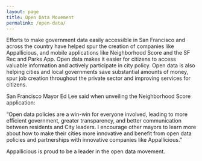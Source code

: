 ```yaml
---
layout: page
title: Open Data Movement
permalink: /open-data/
---
```


Efforts to make government data easily accessible in San Francisco and across the country have helped spur the creation of companies like Appallicious, and mobile applications like Neighborhood Score and the SF Rec and Parks App. Open data makes it easier for citizens to access valuable information and actively participate in city policy. Open data is also helping cities and local governments save substantial amounts of money, spur job creation throughout the private sector and improving services for citizens.

San Francisco Mayor Ed Lee said when unveiling the Neighborhood Score application:

“Open data policies are a win-win for everyone involved, leading to more efficient government, greater transparency, and better communication between residents and City leaders. I encourage other mayors to learn more about how to make their cities more innovative and benefit from open data policies and partnerships with innovative companies like Appallicious.”

Appallicious is proud to be a leader in the open data movement.